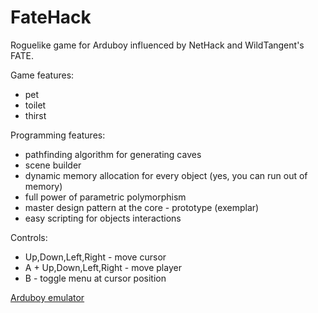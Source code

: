 # FateHack
Roguelike game for Arduboy influenced by NetHack and WildTangent's FATE.

Game features:
* pet
* toilet
* thirst

Programming features:
* pathfinding algorithm for generating caves
* scene builder
* dynamic memory allocation for every object (yes, you can run out of memory)
* full power of parametric polymorphism
* master design pattern at the core - prototype (exemplar)
* easy scripting for objects interactions

Controls:
* Up,Down,Left,Right - move cursor
* A + Up,Down,Left,Right - move player
* B - toggle menu at cursor position

[Arduboy emulator](https://github.com/felipemanga/ProjectABE/releases/latest)
